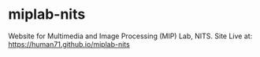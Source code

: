 # miplab-nits
Website for Multimedia and Image Processing (MIP) Lab, NITS.
Site Live at: https://human71.github.io/miplab-nits
